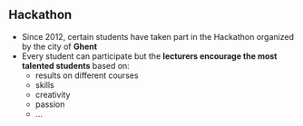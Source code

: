 Hackathon
---------

- Since 2012, certain students have taken part in the Hackathon organized by the city of **Ghent**
- Every student can participate but the **lecturers encourage the most talented students** based on:
  - results on different courses
  - skills
  - creativity
  - passion
  - …
